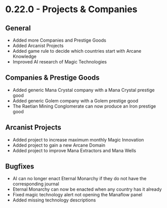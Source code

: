# 0.22.0 - Projects & Companies

## General
- Added more Companies and Prestige Goods
- Added Arcanist Projects
- Added game rule to decide which countries start with Arcane Knowledge
- Improved AI research of Magic Technologies

## Companies & Prestige Goods
- Added generic Mana Crystal company with a Mana Crystal prestige good
- Added generic Golem company with a Golem prestige good
- The Raetian Mining Conglomerate can now produce an Iron prestige good

## Arcanist Projects
- Added project to increase maximum monthly Magic Innovation
- Added project to gain a new Arcane Domain
- Added project to improve Mana Extractors and Mana Wells

## Bugfixes
- AI can no longer enact Eternal Monarchy if they do not have the corresponding journal
- Eternal Monarchy can now be enacted when any country has it already
- Fixed magic technology alert not opening the Manaflow panel
- Added missing technology descriptions